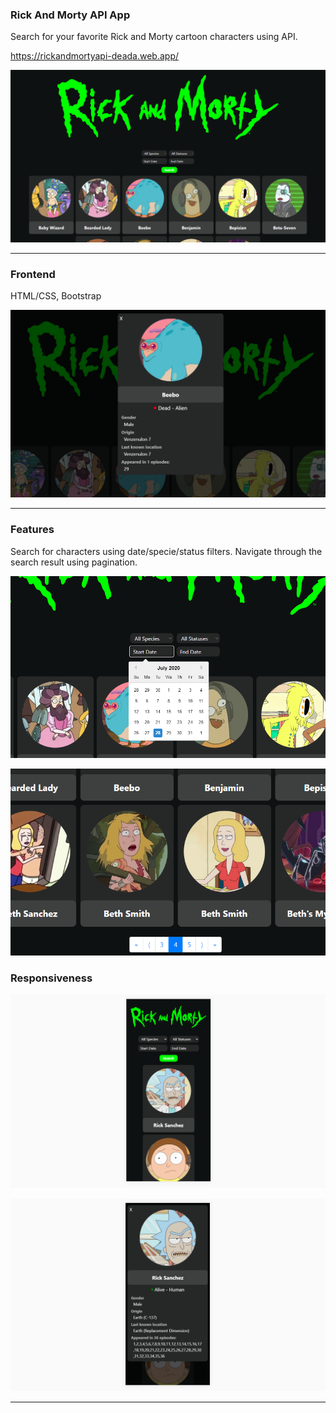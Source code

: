 ### Rick And Morty API App

Search for your favorite Rick and Morty cartoon characters using API.

https://rickandmortyapi-deada.web.app/

![img](./images_readme/1.png)

---

### Frontend

HTML/CSS, Bootstrap

![img](./images_readme/2.png)

---

### Features

Search for characters using date/specie/status filters. Navigate through the search result using pagination.

![img](./images_readme/3.png)

![img](./images_readme/4.png)

### Responsiveness

![img](./images_readme/5.png)

![img](./images_readme/6.png)

---
